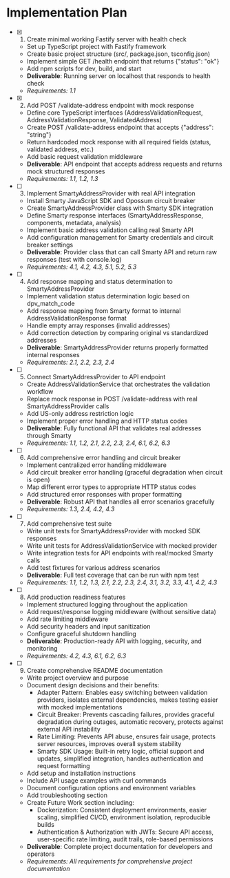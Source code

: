 # Implementation Plan

- [x] 1. Create minimal working Fastify server with health check

  - Set up TypeScript project with Fastify framework
  - Create basic project structure (src/, package.json, tsconfig.json)
  - Implement simple GET /health endpoint that returns {"status": "ok"}
  - Add npm scripts for dev, build, and start
  - **Deliverable**: Running server on localhost that responds to health check
  - _Requirements: 1.1_

- [x] 2. Add POST /validate-address endpoint with mock response

  - Define core TypeScript interfaces (AddressValidationRequest, AddressValidationResponse, ValidatedAddress)
  - Create POST /validate-address endpoint that accepts {"address": "string"}
  - Return hardcoded mock response with all required fields (status, validated address, etc.)
  - Add basic request validation middleware
  - **Deliverable**: API endpoint that accepts address requests and returns mock structured responses
  - _Requirements: 1.1, 1.2, 1.3_

- [ ] 3. Implement SmartyAddressProvider with real API integration

  - Install Smarty JavaScript SDK and Opossum circuit breaker
  - Create SmartyAddressProvider class with Smarty SDK integration
  - Define Smarty response interfaces (SmartyAddressResponse, components, metadata, analysis)
  - Implement basic address validation calling real Smarty API
  - Add configuration management for Smarty credentials and circuit breaker settings
  - **Deliverable**: Provider class that can call Smarty API and return raw responses (test with console.log)
  - _Requirements: 4.1, 4.2, 4.3, 5.1, 5.2, 5.3_

- [ ] 4. Add response mapping and status determination to SmartyAddressProvider

  - Implement validation status determination logic based on dpv_match_code
  - Add response mapping from Smarty format to internal AddressValidationResponse format
  - Handle empty array responses (invalid addresses)
  - Add correction detection by comparing original vs standardized addresses
  - **Deliverable**: SmartyAddressProvider returns properly formatted internal responses
  - _Requirements: 2.1, 2.2, 2.3, 2.4_

- [ ] 5. Connect SmartyAddressProvider to API endpoint

  - Create AddressValidationService that orchestrates the validation workflow
  - Replace mock response in POST /validate-address with real SmartyAddressProvider calls
  - Add US-only address restriction logic
  - Implement proper error handling and HTTP status codes
  - **Deliverable**: Fully functional API that validates real addresses through Smarty
  - _Requirements: 1.1, 1.2, 2.1, 2.2, 2.3, 2.4, 6.1, 6.2, 6.3_

- [ ] 6. Add comprehensive error handling and circuit breaker

  - Implement centralized error handling middleware
  - Add circuit breaker error handling (graceful degradation when circuit is open)
  - Map different error types to appropriate HTTP status codes
  - Add structured error responses with proper formatting
  - **Deliverable**: Robust API that handles all error scenarios gracefully
  - _Requirements: 1.3, 2.4, 4.2, 4.3_

- [ ] 7. Add comprehensive test suite

  - Write unit tests for SmartyAddressProvider with mocked SDK responses
  - Write unit tests for AddressValidationService with mocked provider
  - Write integration tests for API endpoints with real/mocked Smarty calls
  - Add test fixtures for various address scenarios
  - **Deliverable**: Full test coverage that can be run with npm test
  - _Requirements: 1.1, 1.2, 1.3, 2.1, 2.2, 2.3, 2.4, 3.1, 3.2, 3.3, 4.1, 4.2, 4.3_

- [ ] 8. Add production readiness features

  - Implement structured logging throughout the application
  - Add request/response logging middleware (without sensitive data)
  - Add rate limiting middleware
  - Add security headers and input sanitization
  - Configure graceful shutdown handling
  - **Deliverable**: Production-ready API with logging, security, and monitoring
  - _Requirements: 4.2, 4.3, 6.1, 6.2, 6.3_

- [ ] 9. Create comprehensive README documentation
  - Write project overview and purpose
  - Document design decisions and their benefits:
    - Adapter Pattern: Enables easy switching between validation providers, isolates external dependencies, makes testing easier with mocked implementations
    - Circuit Breaker: Prevents cascading failures, provides graceful degradation during outages, automatic recovery, protects against external API instability
    - Rate Limiting: Prevents API abuse, ensures fair usage, protects server resources, improves overall system stability
    - Smarty SDK Usage: Built-in retry logic, official support and updates, simplified integration, handles authentication and request formatting
  - Add setup and installation instructions
  - Include API usage examples with curl commands
  - Document configuration options and environment variables
  - Add troubleshooting section
  - Create Future Work section including:
    - Dockerization: Consistent deployment environments, easier scaling, simplified CI/CD, environment isolation, reproducible builds
    - Authentication & Authorization with JWTs: Secure API access, user-specific rate limiting, audit trails, role-based permissions
  - **Deliverable**: Complete project documentation for developers and operators
  - _Requirements: All requirements for comprehensive project documentation_
